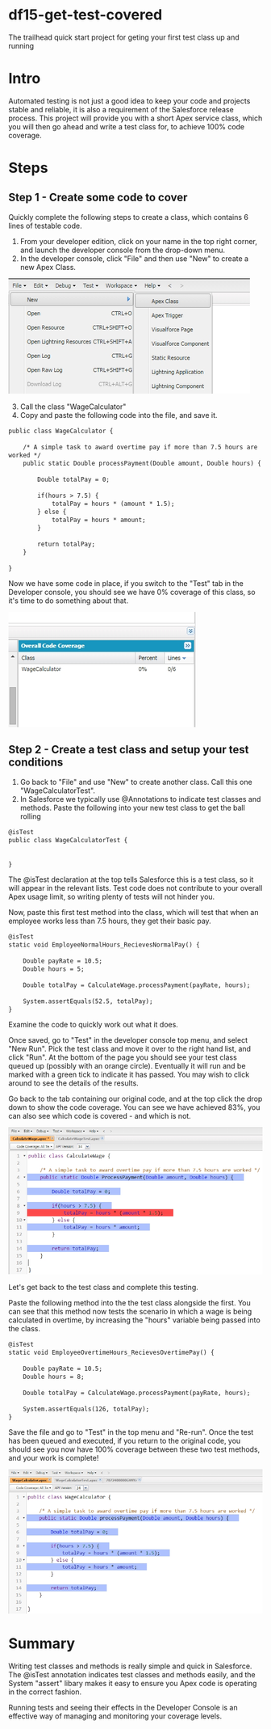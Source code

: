 # df15-get-test-covered
The trailhead quick start project for geting your first test class up and running

# Intro

Automated testing is not just a good idea to keep your code and projects stable and reliable, it is also a requirement of the Salesforce release process. This project will provide you with a short Apex service class, which you will then go ahead and write a test class for, to achieve 100% code coverage.

# Steps

## Step 1 - Create some code to cover
Quickly complete the following steps to create a class, which contains 6 lines of testable code.

1. From your developer edition, click on your name in the top right corner, and launch the developer console from the drop-down menu.
2. In the developer console, click "File" and then use "New" to create a new Apex Class.

![Create a new file](https://raw.githubusercontent.com/srlawr/df15-get-test-covered/master/developerconsolefilenew.jpg)

3. Call the class "WageCalculator"
4. Copy and paste the following code into the file, and save it.

```
public class WageCalculator {

    /* A simple task to award overtime pay if more than 7.5 hours are worked */
    public static Double processPayment(Double amount, Double hours) {
        
        Double totalPay = 0;
        
        if(hours > 7.5) {
            totalPay = hours * (amount * 1.5);
        } else {
            totalPay = hours * amount;
        }
        
        return totalPay;
    }
    
}
```

Now we have some code in place, if you switch to the "Test" tab in the Developer console, you should see we have 0% coverage of this class, so it's time to do something about that.

![No lines covered](https://raw.githubusercontent.com/srlawr/df15-get-test-covered/master/devconsolenocoverage.jpg)

## Step 2 - Create a test class and setup your test conditions

1. Go back to "File" and use "New" to create another class. Call this one "WageCalculatorTest".
2. In Salesforce we typically use @Annotations to indicate test classes and methods. Paste the following into your new test class to get the ball rolling

```
@isTest
public class WageCalculatorTest {

    
}
```

The @isTest declaration at the top tells Salesforce this is a test class, so it will appear in the relevant lists. Test code does not contribute to your overall Apex usage limit, so writing plenty of tests will not hinder you.

Now, paste this first test method into the class, which will test that when an employee works less than 7.5 hours, they get their basic pay.

```
@isTest
static void EmployeeNormalHours_RecievesNormalPay() {
   
    Double payRate = 10.5;
    Double hours = 5;
    
    Double totalPay = CalculateWage.processPayment(payRate, hours);
    
    System.assertEquals(52.5, totalPay);
}
```

Examine the code to quickly work out what it does.

Once saved, go to "Test" in the developer console top menu, and select "New Run". Pick the test class and move it over to the right hand list, and click "Run". At the bottom of the page you should see your test class queued up (possibly with an orange circle). Eventually it will run and be marked with a green tick to indicate it has passed. You may wish to click around to see the details of the results.

Go back to the tab containing our original code, and at the top click the drop down to show the code coverage. You can see we have achieved 83%, you can also see which code is covered - and which is not.

![Coverage example 1](https://raw.githubusercontent.com/srlawr/df15-get-test-covered/master/devconsolecoverage1.jpg)

Let's get back to the test class and complete this testing.

Paste the following method into the the test class alongside the first. You can see that this method now tests the scenario in which a wage is being calculated in overtime, by increasing the "hours" variable being passed into the class.

```
@isTest
static void EmployeeOvertimeHours_RecievesOvertimePay() {
   
    Double payRate = 10.5;
    Double hours = 8;
    
    Double totalPay = CalculateWage.processPayment(payRate, hours);
    
    System.assertEquals(126, totalPay);
}
```

Save the file and go to "Test" in the top menu and "Re-run". Once the test has been queued and executed, if you return to the original code, you should see you now have 100% coverage between these two test methods, and your work is complete!

![Coverage example 2](https://raw.githubusercontent.com/srlawr/df15-get-test-covered/master/devconsolecoverage2.jpg)

# Summary

Writing test classes and methods is really simple and quick in Salesforce. The @isTest annotation indicates test classes and methods easily, and the System "assert" libary makes it easy to ensure you Apex code is operating in the correct fashion.

Running tests and seeing their effects in the Developer Console is an effective way of managing and monitoring your coverage levels.
